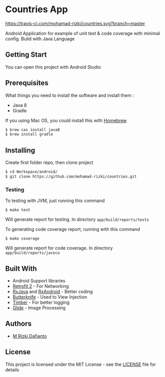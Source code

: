 Countries App
==============

https://travis-ci.com/mohamad-rizki/countries.svg?branch=master

Android Application for example of unit test & code coverage with minimal config. Build with Java Language

## Getting Start

You can open this project with Android Studio

## Prerequisites

What things you need to install the software and install them :

* Java 8
* Gradle

If you using Mac OS, you could install this with [Homebrew](homebrew.sh)

```sh
$ brew cas install java8
$ brew install gradle
```

## Installing

Create first folder repo, then clone project

```sh
$ cd Workspace/android/
$ git clone https://github.com/mohamad-rizki/countries.git
```

### Testing

To testing with JVM, just running this command

```
$ make test
```

Will generate report for testing. In directory `app/build/reports/tests`

To generating code coverage report, running with this command

```
$ make coverage
```

Will generate report for code coverage. In directory `app/build/reports/jacoco`

## Built With

* Android Support libraries
* [Retrofit 2](http://square.github.io/retrofit/) - For Networking
* [RxJava](https://github.com/ReactiveX/RxJava) and [RxAndroid](https://github.com/ReactiveX/RxAndroid) - Better coding
* [Butterknife](https://github.com/JakeWharton/butterknife) - Used to View Injection
* [Timber](https://github.com/JakeWharton/timber) - For better logging
* [Glide](https://github.com/bumptech/glide) - Image Processing

## Authors

* [M Rizki Dafianto](https://github.com/mohamad-rizki)

## License

This project is licensed under the MIT License - see the [LICENSE](LICENSE) file for details
